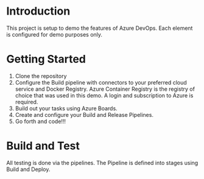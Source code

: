 # Introduction 
This project is setup to demo the features of Azure DevOps. Each element is configured for demo purposes only.
# Getting Started
1. Clone the repository
2. Configure the Build pipeline with connectors to your preferred cloud service and Docker Registry. Azure Container Registry is the registry of choice that was used in this demo. A login and subscription to Azure is required.
3. Build out your tasks using Azure Boards.
4. Create and configure your Build and Release Pipelines. 
5. Go forth and code!!!

# Build and Test
All testing is done via the pipelines. The Pipeline is defined into stages using Build and Deploy. 


